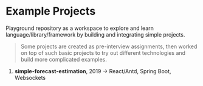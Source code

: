 # Example Projects

Playground repository as a workspace to explore and learn language/library/framework by building and integrating simple projects.

> Some projects are created as pre-interview assignments, then worked on top of such basic projects to try out different technologies and build more complicated examples.

1. **simple-forecast-estimation**, 2019 &#8594; React/Antd, Spring Boot, Websockets

